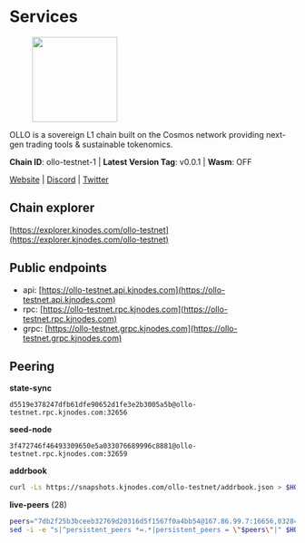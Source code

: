 # Services

<figure><img src="https://raw.githubusercontent.com/kj89/testnet_manuals/main/pingpub/logos/ollo.png" width="150" alt=""><figcaption></figcaption></figure>

OLLO is a sovereign L1 chain built on the Cosmos network providing  next-gen trading tools & sustainable tokenomics.

**Chain ID**: ollo-testnet-1 | **Latest Version Tag**: v0.0.1 | **Wasm**: OFF

[Website](https://www.ollostation.zone) | [Discord](https://discord.com/invite/GxBqZ9mSSm) | [Twitter](https://twitter.com/OLLOStation)




## Chain explorer
[https://explorer.kjnodes.com/ollo-testnet](https://explorer.kjnodes.com/ollo-testnet)

## Public endpoints

* api: [https://ollo-testnet.api.kjnodes.com](https://ollo-testnet.api.kjnodes.com)
* rpc: [https://ollo-testnet.rpc.kjnodes.com](https://ollo-testnet.rpc.kjnodes.com)
* grpc: [https://ollo-testnet.grpc.kjnodes.com](https://ollo-testnet.grpc.kjnodes.com)

## Peering

**state-sync**

```text
d5519e378247dfb61dfe90652d1fe3e2b3005a5b@ollo-testnet.rpc.kjnodes.com:32656
```

**seed-node**

```text
3f472746f46493309650e5a033076689996c8881@ollo-testnet.rpc.kjnodes.com:32659
```

**addrbook**
```bash
curl -Ls https://snapshots.kjnodes.com/ollo-testnet/addrbook.json > $HOME/.ollo/config/addrbook.json
```

**live-peers** (28)
```bash
peers="7db2f25b3bceeb32769d20316d5f1567f0a4bb54@167.86.99.7:16656,032845b1a798108bfc1fd91ebe5bdbbccd4a34d8@135.181.221.186:32656,da8d3ca8e1c147f0037b1c43ad3de7174f5ec1b7@209.145.59.224:26656,d5519e378247dfb61dfe90652d1fe3e2b3005a5b@65.109.68.190:32656,2a8f0fada8b8b71b8154cf30ce44aebea1b5fe3d@162.19.238.122:26656,7dc63d58dccf6777206d5cdbc1ec1b9ba5221bd5@65.108.97.58:15656,a553ae4af55d127300dd707a46e715b47a82610a@65.21.131.215:26626,ad204b3422acb2e9a364941e540c99203ec22c5c@212.23.222.93:26656,3ea40f63890f10272201edf96d2a49e197e52091@65.108.105.48:18156,fffb9164b9091d2055b5469a456ca91288517856@178.208.86.48:16656,412da32e046360f7e5168a89f80172ad093b17d9@65.109.37.58:17656,43da48176665407ebbe40f809a0ec2c84ab0579e@65.109.24.121:26656,67d27bdbc3c444c557d555164518d8f551a922c5@136.243.103.32:46656,536c816c0d32ceb601fcf047284f65dc68c0513a@65.21.134.202:26626,dba5e8b41c4e369418f83a449966e4eb7ca05cd4@65.109.23.114:18156,1d576b61c0c56a9b6ef6dabf336fd3cf04c017b1@95.217.223.85:15656,799dff05af5d30477f44c816753ff89104b2b8b5@116.202.227.117:32656,6a2e6873ad316bc45342ec3b79430657fe714233@209.97.179.146:26656,d94c9bf688c921319bf3747e41cc6bafd589ffde@65.21.134.243:26677,0ce58fd448e62aa0c06c2603d8e047b9c7f9a3e5@38.242.158.251:26656,517786f9e5e9caf196fed64c2130528e0ef59643@65.109.70.23:18156,7349272f712e713a957bf5349930e3439e98b518@167.235.27.69:20656,8c4a28db4a9f4a37725d504d6f87fb5e1aee0266@49.12.216.13:46656,9865c6e15faced6643adc228e3a59744e1b4e277@116.203.29.162:46656,036d17d15c4e36cee8d93f9fb1a5ad5cb956631f@213.136.76.191:26656,5c2a752c9b1952dbed075c56c600c3a79b58c395@195.3.220.135:27006,d6c5ff021b091a1fd93b9f811cf7fca0d31e8510@65.108.238.61:46656,42beefd08b5f8580177d1506220db3a548090262@65.108.195.29:26116"
sed -i -e "s|^persistent_peers *=.*|persistent_peers = \"$peers\"|" $HOME/.ollo/config/config.toml
```
